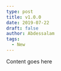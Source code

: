 ```yaml
---
type: post
title: v1.0.0
date: 2019-07-22
draft: false
author: Abdessalam
tags:
  - New
---
```


Content goes here
